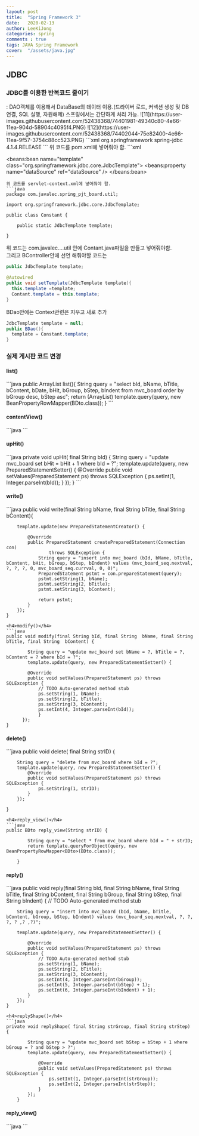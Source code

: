 ```yaml
---
layout: post
title:  "Spring Framework 3"
date:   2020-02-13
author: LeeKiJong
categories: spring
comments : true
tags: JAVA Spring Framework
cover:  "/assets/java.jpg"
---
```

<h2>JDBC</h2>
<h3>JDBC를 이용한 반복코드 줄이기</h3>
: DAO객체를 이용해서 DataBase의 데이터 이용.(드라이버 로드, 커넥션 생성 및 DB 연결, SQL 실행, 자원해제)  
스프링에서는 간단하게 처리 가능.  
![11](https://user-images.githubusercontent.com/52438368/74401981-49340c80-4e66-11ea-904d-58904c4095f4.PNG)  
![12](https://user-images.githubusercontent.com/52438368/74402044-75e82400-4e66-11ea-9f57-3754c88cc523.PNG)  
```xml
<dependency>
			<groupId>org.springframework</groupId>
			<artifactId>spring-jdbc</artifactId>
			<version>4.1.4.RELEASE</version>
</dependency>
```
위 코드를 pom.xml에 넣어줘야 함.
```xml
<beans:bean name="dataSource" class="org.springframework.jdbc.datasource.DriverManagerDataSource">
		<beans:property name="driverClassName" value="oracle.jdbc.driver.OracleDriver" />
		<beans:property name="url" value="jdbc:oracle:thin:@localhost:1521:orcl" />
		<beans:property name="username" value="leekijong" />
		<beans:property name="password" value="0583" />
</beans:bean>
	
<beans:bean name="template" class="org.springframework.jdbc.core.JdbcTemplate">
		<beans:property name="dataSource" ref="dataSource" />
</beans:bean>
```
위 코드를 servlet-context.xml에 넣어줘야 함.
```java
package com.javalec.spring_pjt_board.util;

import org.springframework.jdbc.core.JdbcTemplate;

public class Constant {
	
	public static JdbcTemplate template;
	
}
```
위 코드는 com.javalec....util 안에 Contant.java파일을 만들고 넣어줘야함.  
그리고 BController안에 선언 해줘야할 코드는  
```java
public JdbcTemplate template;

@Autowired
public void setTemplate(JdbcTemplate template){
  this.template =template;
  Contant.template = this.template;
}
```
BDao안에는 Context관련은 지우고 새로 추가
```java
JdbcTemplate template = null;
public BDao(){
  template = Constant.template;
}
```
<h3>실제 게시판 코드 변경</h3>
<h4>list()</h4>
```java
public ArrayList<BDto> list(){
  String query = "select bId, bName, bTitle, bContent, bDate, bHit, bGroup, bStep, bIndent from mvc_board order by bGroup desc, bStep asc";
	return (ArrayList<BDto>) template.query(query, new BeanPropertyRowMapper<BDto>(BDto.class));
}
```
<h4>contentView()</h4>
```java
```

<h4>upHit()</h4>
```java
private void upHit( final String bId) {
		String query = "update mvc_board set bHit = bHit + 1 where bId = ?";
		template.update(query, new PreparedStatementSetter() {
			@Override
			public void setValues(PreparedStatement ps) throws SQLException {
				ps.setInt(1, Integer.parseInt(bId));
			}
		});
	}
```
<h4>write()</h4>
```java
public void write(final String bName, final String bTitle, final String bContent){
		
		template.update(new PreparedStatementCreator() {
			
			@Override
			public PreparedStatement createPreparedStatement(Connection con)
					throws SQLException {
				String query = "insert into mvc_board (bId, bName, bTitle, bContent, bHit, bGroup, bStep, bIndent) values (mvc_board_seq.nextval, ?, ?, ?, 0, mvc_board_seq.currval, 0, 0)";
				PreparedStatement pstmt = con.prepareStatement(query);
				pstmt.setString(1, bName);
				pstmt.setString(2, bTitle);
				pstmt.setString(3, bContent);
				
				return pstmt;
			}
		});
	}
```
<h4>modify()</h4>
```java
public void modify(final String bId, final String  bName, final String  bTitle, final String  bContent) {
		
		String query = "update mvc_board set bName = ?, bTitle = ?, bContent = ? where bId = ?";
		template.update(query, new PreparedStatementSetter() {
			
		@Override
		public void setValues(PreparedStatement ps) throws SQLException {
			// TODO Auto-generated method stub
			ps.setString(1, bName);
			ps.setString(2, bTitle);
			ps.setString(3, bContent);
			ps.setInt(4, Integer.parseInt(bId));
			}
	  });
}
```
<h4>delete()</h4>
```java
public void delete( final String strID) {
		
		String query = "delete from mvc_board where bId = ?";
		template.update(query, new PreparedStatementSetter() {
			@Override
			public void setValues(PreparedStatement ps) throws SQLException {
				ps.setString(1, strID);
			}
		});
		
	}
```
<h4>reply_view()</h4>
```java
public BDto reply_view(String strID) {
		
		String query = "select * from mvc_board where bId = " + strID;
		return template.queryForObject(query, new BeanPropertyRowMapper<BDto>(BDto.class));
		
	}
```
<h4>reply()</h4>
```java
public void reply(final String bId, final String bName, final String bTitle, final String bContent, final String bGroup, final String bStep, final String bIndent) {
		// TODO Auto-generated method stub
		
		String query = "insert into mvc_board (bId, bName, bTitle, bContent, bGroup, bStep, bIndent) values (mvc_board_seq.nextval, ?, ?, ?, ? ,? ,?)";
		
		template.update(query, new PreparedStatementSetter() {
			
			@Override
			public void setValues(PreparedStatement ps) throws SQLException {
				// TODO Auto-generated method stub
				ps.setString(1, bName);
				ps.setString(2, bTitle);
				ps.setString(3, bContent);
				ps.setInt(4, Integer.parseInt(bGroup));
				ps.setInt(5, Integer.parseInt(bStep) + 1);
				ps.setInt(6, Integer.parseInt(bIndent) + 1);
			}
		});
	}
```
<h4>replyShape()</h4>
```java
private void replyShape( final String strGroup, final String strStep) {
		
		String query = "update mvc_board set bStep = bStep + 1 where bGroup = ? and bStep > ?";
		template.update(query, new PreparedStatementSetter() {
			
			@Override
			public void setValues(PreparedStatement ps) throws SQLException {
				ps.setInt(1, Integer.parseInt(strGroup));
				ps.setInt(2, Integer.parseInt(strStep));
			}
		});
	}
```
<h4>reply_view()</h4>
```java
```
